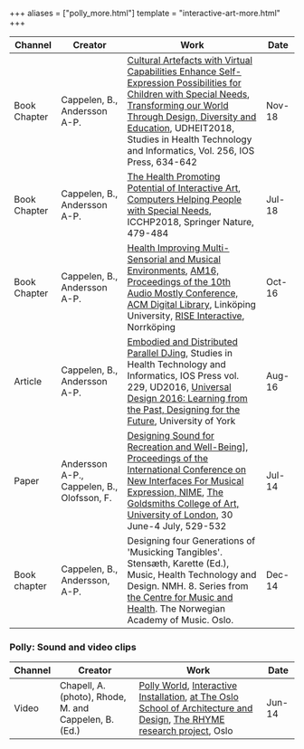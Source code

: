 +++
aliases = ["polly_more.html"]
template = "interactive-art-more.html"
+++


| Channel | Creator | Work | Date |
| - | - | - | - |
| Book Chapter | Cappelen, B., Andersson A-P. | [Cultural Artefacts with Virtual Capabilities Enhance Self-Expression Possibilities for Children with Special Needs](http://hdl.handle.net/11250/2584938), [Transforming our World Through Design, Diversity and Education](https://doi.org/10.3233/978-1-61499-923-2-634), UDHEIT2018, Studies in Health Technology and Informatics, Vol. 256, IOS Press, 634-642 | Nov-18 |
| Book Chapter | Cappelen, B., Andersson A-P. | [The Health Promoting Potential of Interactive Art](hdl.handle.net/11250/2595212), [Computers Helping People with Special Needs](https://doi.org/10.1007/978-3-319-94274-2_70), ICCHP2018, Springer Nature, 479-484 | Jul-18 |
| Book Chapter | Cappelen, B., Andersson A-P. | [Health Improving Multi-Sensorial and Musical Environments](http://dl.acm.org/citation.cfm?doid=2986416.2986427), [AM16, Proceedings of the 10th Audio Mostly Conference, ACM Digital Library](http://dl.acm.org/citation.cfm?id=2986416&picked=prox), Linköping University, [RISE Interactive](https://www.tii.se/key-areas/sound-design), Norrköping | Oct-16 |
| Article | Cappelen, B., Andersson A-P. | [Embodied and Distributed Parallel DJing](http://ebooks.iospress.nl/publication/44534), Studies in Health Technology and Informatics, IOS Press vol. 229, UD2016, [Universal Design 2016: Learning from the Past, Designing for the Future](http://ebooks.iospress.nl/volume/universal-design-2016-learning-from-the-past-designing-for-the-future-proceedings-of-the-3rd-international-conference-on-universal-design-ud-2016-york-united-ki), University of York | Aug-16 |
| Paper | Andersson A-P., Cappelen, B., Olofsson, F. | [Designing Sound for Recreation and Well-Being](http://nime2014.org/proceedings/papers/572.html)], [Proceedings of the International Conference on New Interfaces For Musical Expression, NIME](https://www.nime2014.org/), [The Goldsmiths College of Art, University of London](https://www.gold.ac.uk/), 30 June-4 July, 529-532  | Jul-14 |
| Book chapter | Cappelen, B., Andersson, A-P. | Designing four Generations of 'Musicking Tangibles'. Stensæth, Karette (Ed.), Music, Health Technology and Design. NMH. 8. Series from [the Centre for Music and Health](http://nmh.no/en/research/centre_for_music_and_health). The Norwegian Academy of Music. Oslo. | Dec-14 |


### Polly: Sound and video clips

| Channel | Creator | Work | Date |
| - | - | - | - |
| Video | Chapell, A. (photo), Rhode, M. and Cappelen, B. (Ed.) | [Polly World](https://vimeo.com/111359787), [Interactive Installation](https://musicalfieldsforever.com/rhyme/?p=3996), [at The Oslo School of Architecture and Design](https://www.aho.no), [The RHYME research project](http://www.rhyme.no), Oslo  | Jun-14 |
